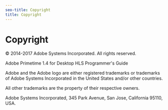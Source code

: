 ```yaml
---
seo-title: Copyright
title: Copyright
---
```


# Copyright

© 2014-2017 Adobe Systems Incorporated. All rights reserved.

Adobe Primetime  1.4 for Desktop&nbsp;HLS Programmer's Guide

Adobe and the Adobe logo are either registered trademarks or trademarks of Adobe Systems Incorporated in the United States and/or other countries.

All other trademarks are the property of their respective owners.

Adobe Systems Incorporated, 345 Park Avenue, San Jose, California 95110, USA.

